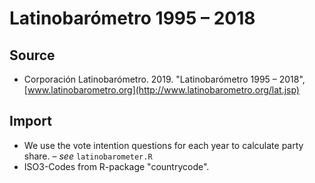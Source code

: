 # Latinobarómetro 1995 – 2018

## Source

* Corporación Latinobarómetro. 2019. "Latinobarómetro 1995 – 2018", [www.latinobarometro.org](http://www.latinobarometro.org/lat.jsp)

## Import

* We use the vote intention questions for each year to calculate party share. – _see_ `latinobarometer.R`
* ISO3-Codes from R-package "countrycode".
